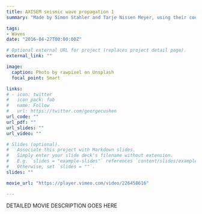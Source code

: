 ```yaml
---
title: AXISEM seismic wave propagation 1
summary: "Made by Simon Stahler and Tarje Nissen Meyer, using their code AXISEM (no sound). seis.earth.ox.ac.uk/axisem/"

tags:
- Waves
date: "2016-04-27T00:00:00Z"

# Optional external URL for project (replaces project detail page).
external_link: ""

image:
  caption: Photo by rawpixel on Unsplash
  focal_point: Smart

links:
# - icon: twitter
#   icon_pack: fab
#   name: Follow
#   url: https://twitter.com/georgecushen
url_code: ""
url_pdf: ""
url_slides: ""
url_video: ""

# Slides (optional).
#   Associate this project with Markdown slides.
#   Simply enter your slide deck's filename without extension.
#   E.g. `slides = "example-slides"` references `content/slides/example-slides.md`.
#   Otherwise, set `slides = ""`.
slides: ""

movie_url: "https://player.vimeo.com/video/226458616"

---
```


DETAILED MOVIE DESCRIPTION GOES HERE
